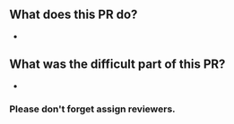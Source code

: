 ## What does this PR do?

-

## What was the difficult part of this PR?

-

### **Please don't forget assign reviewers.**
